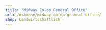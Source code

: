 ```yaml
---
title: "Midway Co-op General Office"
url: /osborne/midway-co-op-general-office/
shop: Landwirtschaftlich
---
```

